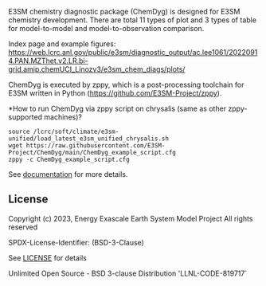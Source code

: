 E3SM chemistry diagnostic package (ChemDyg) is designed for E3SM chemistry development. There are total 11 types of plot and 3 types of table for model-to-model and model-to-observation comparison.

Index page and example figures:
https://web.lcrc.anl.gov/public/e3sm/diagnostic_output/ac.lee1061/20220914.PAN.MZThet.v2.LR.bi-grid.amip.chemUCI_Linozv3/e3sm_chem_diags/plots/

ChemDyg is executed by zppy, which is a post-processing toolchain for E3SM written in Python (https://github.com/E3SM-Project/zppy).

*How to run ChemDyg via zppy script on chrysalis (same as other zppy-supported machines)?
```
source /lcrc/soft/climate/e3sm-unified/load_latest_e3sm_unified_chrysalis.sh
wget https://raw.githubusercontent.com/E3SM-Project/ChemDyg/main/ChemDyg_example_script.cfg
zppy -c ChemDyg_example_script.cfg
```
See [documentation](https://e3sm-project.github.io/zppy) for more details.

## License

Copyright (c) 2023, Energy Exascale Earth System Model Project
All rights reserved

SPDX-License-Identifier: (BSD-3-Clause)

See [LICENSE](./LICENSE) for details

Unlimited Open Source - BSD 3-clause Distribution
'LLNL-CODE-819717`
